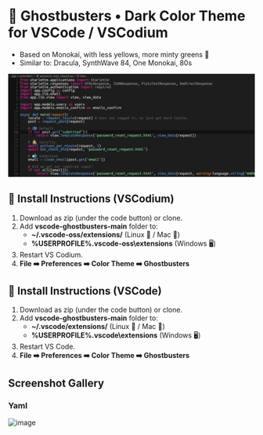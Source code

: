 # 👻 Ghostbusters • Dark Color Theme for VSCode / VSCodium

* Based on Monokai, with less yellows, more minty greens 🎄
* Similar to: Dracula, SynthWave 84, One Monokai, 80s

![image](https://raw.githubusercontent.com/gnat/vscode-ghostbusters/main/screenshot.png)

## 🚨 Install Instructions (VSCodium)

1. Download as zip (under the code button) or clone.
2. Add **vscode-ghostbusters-main** folder to:
    * **~/.vscode-oss/extensions/** (Linux 🐧 / Mac 🍏)
    * **%USERPROFILE%\.vscode-oss\extensions** (Windows 🖥️)
3. Restart VS Codium.
4. **File ➡️ Preferences ➡️ Color Theme ➡️ Ghostbusters**

## 🚨 Install Instructions (VSCode)

1. Download as zip (under the code button) or clone.
2. Add **vscode-ghostbusters-main** folder to:
    * **~/.vscode/extensions/** (Linux 🐧 / Mac 🍏)
    * **%USERPROFILE%\.vscode\extensions** (Windows 🖥️)
3. Restart VS Code.
4. **File ➡️ Preferences ➡️ Color Theme ➡️ Ghostbusters**

## Screenshot Gallery

### Yaml
![image](https://user-images.githubusercontent.com/24665/143310851-7ba24308-e0a1-4b13-a7f1-91e60b829015.png)

